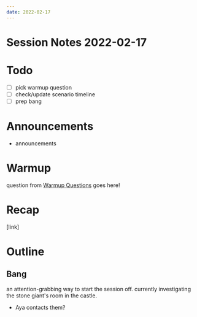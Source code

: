 ```yaml
---
date: 2022-02-17
---
```

# Session Notes 2022-02-17
# Todo
- [ ]  pick warmup question
- [ ]  check/update scenario timeline
- [ ]  prep bang
# Announcements
- announcements
# Warmup
question from [Warmup Questions](../warmup-questions.md) goes here!
# Recap
[link]
# Outline
## Bang
an attention-grabbing way to start the session off.
currently investigating the stone giant's room in the castle.

- Aya contacts them?